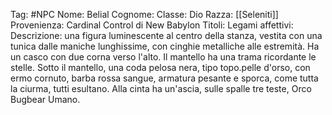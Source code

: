 Tag: #NPC
Nome: Belial
Cognome: 
Classe: Dio
Razza: [[Seleniti]]
Provenienza: Cardinal Control di New Babylon
Titoli: 
Legami affettivi: 
Descrizione: una figura luminescente al centro della stanza, vestita con una tunica dalle maniche lunghissime, con cinghie metalliche alle estremità. Ha un casco con due corna verso l'alto. Il mantello ha una trama ricordante le stelle. Sotto il mantello, una coda pelosa nera, tipo topo.pelle d'orso, con ermo cornuto, barba rossa sangue, armatura pesante e sporca, come tutta la ciurma, tutti esultano. Alla cinta ha un'ascia, sulle spalle tre teste, Orco Bugbear Umano.
